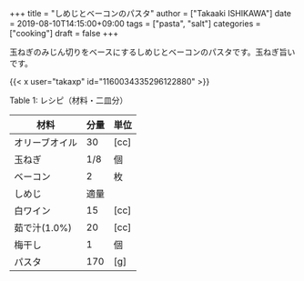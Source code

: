 +++
title = "しめじとベーコンのパスタ"
author = ["Takaaki ISHIKAWA"]
date = 2019-08-10T14:15:00+09:00
tags = ["pasta", "salt"]
categories = ["cooking"]
draft = false
+++

玉ねぎのみじん切りをベースにするしめじとベーコンのパスタです。玉ねぎ旨いです。  

{{< x user="takaxp" id="1160034335296122880" >}}  

<div class="table-caption">
  <span class="table-number">Table 1</span>:
  レシピ（材料・二皿分）
</div>

| 材料      | 分量 | 単位 |
|---------|----|----|
| オリーブオイル | 30  | [cc] |
| 玉ねぎ    | 1/8 | 個   |
| ベーコン  | 2   | 枚   |
| しめじ    | 適量 |      |
| 白ワイン  | 15  | [cc] |
| 茹で汁(1.0%) | 20  | [cc] |
| 梅干し    | 1   | 個   |
| パスタ    | 170 | [g]  |

